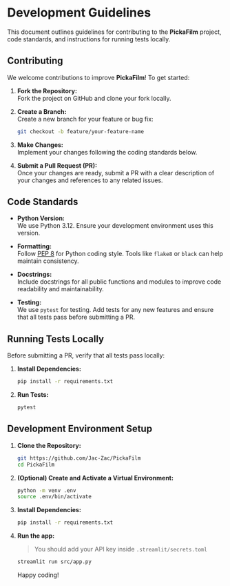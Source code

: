 # Development Guidelines

This document outlines guidelines for contributing to the **PickaFilm** project, code standards, and instructions for running tests locally.

## Contributing

We welcome contributions to improve **PickaFilm**! To get started:

1. **Fork the Repository:**  
   Fork the project on GitHub and clone your fork locally.

2. **Create a Branch:**  
   Create a new branch for your feature or bug fix:

   ```bash
   git checkout -b feature/your-feature-name
   ```

3. **Make Changes:**  
   Implement your changes following the coding standards below.

4. **Submit a Pull Request (PR):**  
   Once your changes are ready, submit a PR with a clear description of your changes and references to any related issues.

## Code Standards

- **Python Version:**  
  We use Python 3.12. Ensure your development environment uses this version.

- **Formatting:**  
  Follow [PEP 8](https://www.python.org/dev/peps/pep-0008/) for Python coding style. Tools like `flake8` or `black` can help maintain consistency.

- **Docstrings:**  
  Include docstrings for all public functions and modules to improve code readability and maintainability.

- **Testing:**  
  We use `pytest` for testing. Add tests for any new features and ensure that all tests pass before submitting a PR.

## Running Tests Locally

Before submitting a PR, verify that all tests pass locally:

1. **Install Dependencies:**

   ```bash
   pip install -r requirements.txt
   ```

2. **Run Tests:**
   ```bash
   pytest
   ```

## Development Environment Setup

1. **Clone the Repository:**

   ```bash
   git https://github.com/Jac-Zac/PickaFilm
   cd PickaFilm
   ```

2. **(Optional) Create and Activate a Virtual Environment:**

   ```bash
   python -m venv .env
   source .env/bin/activate
   ```

3. **Install Dependencies:**

   ```bash
   pip install -r requirements.txt
   ```

4. **Run the app:**

   > You should add your API key inside `.streamlit/secrets.toml`

   ```bash
   streamlit run src/app.py
   ```

   Happy coding!

